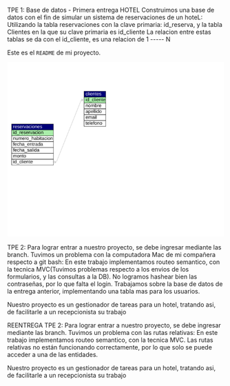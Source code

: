 TPE 1: Base de datos - Primera entrega
HOTEL
Construimos una base de datos con el fin de simular un sistema de reservaciones de un hoteL: Utilizando la tabla reservaciones con la clave primaria: 
id_reserva, y la tabla Clientes en la que su clave primaria es id_cliente
La relacion entre estas tablas se da con el id_cliente, es una relacion de 1 ----- N

Este es el `README` de mi proyecto.

![diagrama](https://github.com/julim0908/database-web2-hotel/blob/main/hotel_tandil.svg)


TPE 2: Para lograr entrar a nuestro proyecto, se debe ingresar mediante las branch. Tuvimos un problema con la computadora Mac de mi compañera respecto a git bash:
En este trabajo implementamos routeo semantico, con la tecnica MVC(Tuvimos problemas respecto a los envios de los formularios, y las consultas a la DB). No logramos hashear bien las contraseñas, por lo que falta el login. 
Trabajamos sobre la base de datos de la entrega anterior, implementando una tabla mas para los usuarios.

Nuestro proyecto es un gestionador de tareas para un hotel, tratando asi, de facilitarle a un recepcionista su trabajo

REENTREGA TPE 2: Para lograr entrar a nuestro proyecto, se debe ingresar mediante las branch. Tuvimos un problema con las rutas relativas:
En este trabajo implementamos routeo semantico, con la tecnica MVC. Las rutas relativas no están funcionando correctamente, por lo que solo se puede acceder a una de las entidades.

Nuestro proyecto es un gestionador de tareas para un hotel, tratando asi, de facilitarle a un recepcionista su trabajo

